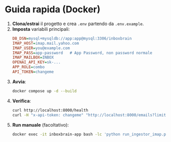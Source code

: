 # Guida rapida (Docker)

1. **Clona/estrai** il progetto e crea `.env` partendo da `.env.example`.
2. **Imposta** variabili principali:
   ```ini
   DB_DSN=mysql+mysqldb://app:app@mysql:3306/inboxbrain
   IMAP_HOST=imap.mail.yahoo.com
   IMAP_USER=you@example.com
   IMAP_PASS=app-password   # App Password, non password normale
   IMAP_MAILBOX=INBOX
   OPENAI_API_KEY=sk-...
   APP_ROLE=combo
   API_TOKEN=changeme
   ```
3. **Avvia**:
   ```bash
   docker compose up -d --build
   ```
4. **Verifica**:
   ```bash
   curl http://localhost:8000/health
   curl -H "x-api-token: changeme" "http://localhost:8000/emails?limit=20"
   ```
5. **Run manuale** (facoltativo):
   ```bash
   docker exec -it inboxbrain-app bash -lc 'python run_ingestor_imap.py && python run_worker_ai.py'
   ```
